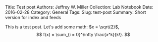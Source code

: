Title: Test post
Authors: Jeffrey W. Miller
Collection: Lab Notebook
Date: 2016-02-28
Category: General
Tags: 
Slug: test-post
Summary: Short version for index and feeds

This is a test post. Let's add some math: $x = \sqrt{2}$,
$$ f(x) = \sum_{i = 0}^\infty \frac{x^k}{k!}. $$


